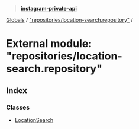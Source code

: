 > **[instagram-private-api](../README.md)**

[Globals](../README.md) / ["repositories/location-search.repository"](_repositories_location_search_repository_.md) /

# External module: "repositories/location-search.repository"

## Index

### Classes

* [LocationSearch](../classes/_repositories_location_search_repository_.locationsearch.md)